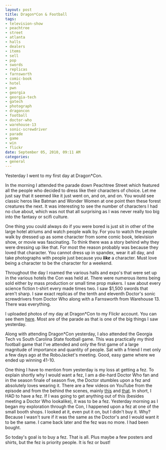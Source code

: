 ```yaml
---
layout: post
title: Dragon*Con & Football
tags:
- television-show
- peachtree
- street
- atlanta
- halls
- dealers
- items
- sell
- pop
- swords
- replicas
- farnsworth
- comic-book
- hotel
- pwn
- georgia
- georgia-tech
- gatech
- photograph
- dragoncon
- football
- doctor-who
- warehouse-13
- sonic-screwdriver
- parade
- game
- win
- flickr
date: September 05, 2010, 09:11 AM
categories:
- general
---
```

Yesterday I went to my first day at Dragon\*Con.

In the morning I attended the parade down Peachtree Street which featured all the people who decided to dress like their characters of choice. Let me just say that it seemed like it just went on, and on, and on. You would see classic heros like Batman and Wonder Women at one point then these forest creatures the next. It was interesting to see the number of characters I had no clue about, which was not that all surprising as I was never really too big into the fantasy or scifi culture.

One thing you could always do if you were bored is just sit in other of the large hotel atriums and watch people walk by. For you to watch the people walk by dressed up as some character from some comic book, television show, or movie was fascinating. To think there was a story behind why they were dressing up like that. For most the reason probably was because they loved that character. You cannot dress up in spandex, wear it all day, and take photographs with people just because you **_like_** a character. Must love being a character to be the character for a weekend.

Throughout the day I roamed the various halls and expo's that were set up in the various hotels the Con was held at. There were numerous items being sold either by mass production or small time prop makers. I saw about every science fiction t-shirt every made times two. I saw $1,500 swords that aren't sharp. I saw exact replicas of the tenth and eleventh Doctor's sonic screwdrivers from Doctor Who along with a Farnsworth from Warehouse 13. There was everything.

I uploaded photos of my day at Dragon\*Con to my Flickr account. You can see them [here](http://www.flickr.com/photos/tannerld/sets/72157624758489113/). Most are of the parade as that is one of the big things I saw yesterday.

Along with attending Dragon\*Con yesterday, I also attended the Georgia Tech vs South Carolina State football game. This was practically my third football game that I've attended and only the first game of a large magnitude of importance and quantity of people. Sat with a friend I met only a few days ago at the RoboJacket's meeting. Good, easy game where we ended up winning 41-10.

One thing I have to mention from yesterday is my loss at getting a fez. To explain shortly why I would want a fez, I am a die-hard Doctor Who fan and in the season finale of season five, the Doctor stumbles upon a fez and absolutely loves wearing it. There are a few videos on YouTube from the episode and from the behind the scenes, mainly [this](http://www.youtube.com/watch?v=bvWYw0CnuSI) and [that](http://www.youtube.com/watch?v=LZ2_cPIwNJk). In short, I HAD to have a fez. If I was going to get anything out of this (besides meeting a Doctor Who lookalike), it was to be a fez. Yesterday morning as I began my exploration through the Con, I happened upon a fez at one of the small booth shops. I looked at it, even put it on, but I didn't buy it. Why? Because I wasn't sure if it was the same as the Doctor's and I would want it to be the same. I came back later and the fez was no more. I had been bought.

So today's goal is to buy a fez. That is all. Plus maybe a few posters and shirts, but the fez is priority people. It is fez or bust!
